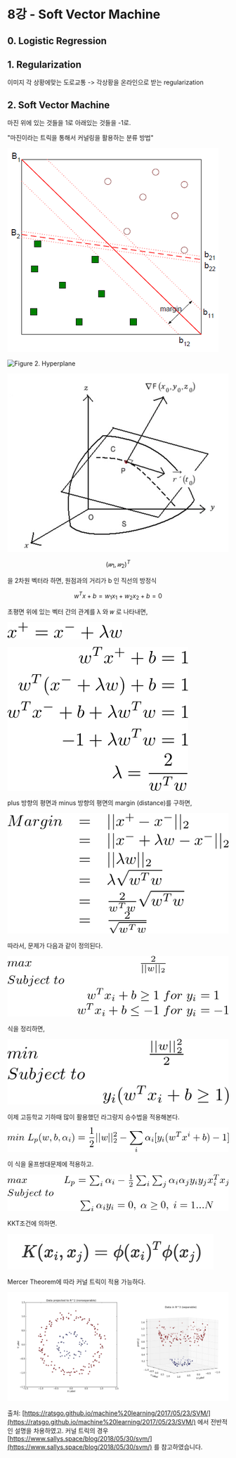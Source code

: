 # 8강 - Soft Vector Machine

## 0. Logistic Regression

## 1. Regularization

이미지 각 상황에맞는 도로교통 -&gt; 각상황을 온라인으로 받는 regularization



## 2. Soft Vector Machine

마진 위에 있는 것들을 1로 아래있는 것들을 -1로. 

"마진이라는 트릭을 통해서 커널링을 활용하는 분류 방법"

![Figure 1, Soft Vector Machine &#xAC1C;&#xB150;&#xB3C4; ](.gitbook/assets/image%20%286%29.png)



![Figure 2. Hyperplane](https://miro.medium.com/max/1558/1*-N3bTfRCpDk0MyVgVm_0PA.png)

![Figure 3. &#xBC95;&#xC120;&#xBCA1;&#xD130;&#xC640; &#xC811;&#xD558;&#xB294; &#xD3C9;&#xBA74;](.gitbook/assets/screen-shot-2021-02-17-at-9.29.06-am.png)

$$
(𝑤_{1},𝑤_{2})^T
$$

을 2차원 벡터라 하면, 원점과의 거리가 b 인 직선의 방정식 

$$
w^Tx+b=w_1x_1+w_2x_2+b=0
$$

초평면 위에 있는 벡터 간의 관계를 λ 와 𝑤 로 나타내면,

![](.gitbook/assets/image%20%289%29.png)

![](.gitbook/assets/image%20%287%29.png)

plus 방향의 평면과 minus 방향의 평면의 margin \(distance\)를 구하면,

![](.gitbook/assets/image%20%288%29.png)

따라서, 문제가 다음과 같이 정의된다.

![](.gitbook/assets/image%20%281%29.png)

식을 정리하면, 

![](.gitbook/assets/image%20%2810%29.png)

이제 고등학교 기하때 많이 활용했던 라그랑지 승수법을 적용해본다. 

![](.gitbook/assets/image%20%284%29.png)

이 식을 울프쌍대문제에 적용하고. 

![](.gitbook/assets/image%20%283%29.png)

KKT조건에 의하면. 

![](.gitbook/assets/screen-shot-2021-02-17-at-9.47.56-am.png)

Mercer Theorem에 따라 커널 트릭이 적용 가능하다. 

![Figure 4. &#xCEE4;&#xB110; &#xD2B8;&#xB9AD; &#xC608;&#xC2DC;](.gitbook/assets/image%20%282%29.png)

출처: [https://ratsgo.github.io/machine%20learning/2017/05/23/SVM/](https://ratsgo.github.io/machine%20learning/2017/05/23/SVM/) 에서 전반적인 설명을 차용하였고. 커널 트릭의 경우  
[https://www.sallys.space/blog/2018/05/30/svm/](https://www.sallys.space/blog/2018/05/30/svm/) 를 참고하였습니다. 

